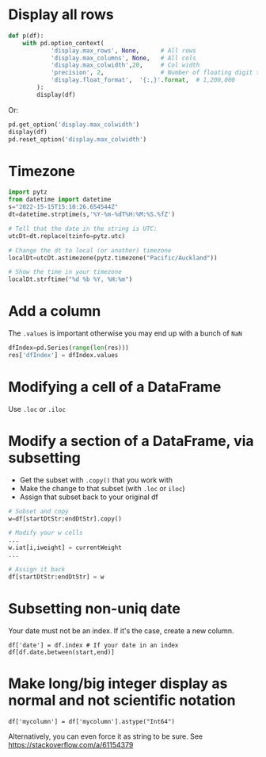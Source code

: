 # Display all rows
```python
def p(df):
    with pd.option_context(
            'display.max_rows', None,      # All rows
            'display.max_columns', None,   # All cols
            'display.max_colwidth',20,     # Col width
            'precision', 2,                # Number of floating digit to display
            'display.float_format',  '{:,}'.format,  # 1,200,000
        ):
        display(df)
```

Or:
```python
pd.get_option('display.max_colwidth')
display(df)
pd.reset_option('display.max_colwidth')
```

# Timezone
```python
import pytz
from datetime import datetime 
s="2022-15-15T15:10:26.654544Z"
dt=datetime.strptime(s,'%Y-%m-%dT%H:%M:%S.%fZ')

# Tell that the date in the string is UTC:
utcDt=dt.replace(tzinfo=pytz.utc)

# Change the dt to local (or another) timezone
localDt=utcDt.astimezone(pytz.timezone("Pacific/Auckland"))

# Show the time in your timezone
localDt.strftime("%d %b %Y, %H:%m")

```


# Add a column
The `.values` is important otherwise you may end up with a bunch of `NaN`
```python
dfIndex=pd.Series(range(len(res)))
res['dfIndex'] = dfIndex.values  
```

# Modifying a cell of a DataFrame
Use `.loc` or `.iloc`

# Modify a section of a DataFrame, via subsetting
* Get the subset with `.copy()` that you work with
* Make the change to that subset (with `.loc` or `iloc`)
* Assign that subset back to your original df 

```python
# Subset and copy
w=df[startDtStr:endDtStr].copy()

# Modify your w cells
...
w.iat[i,iweight] = currentWeight
...

# Assign it back
df[startDtStr:endDtStr] = w

```

# Subsetting non-uniq date
Your date must not be an index. If it's the case, create a new column.
```
df['date'] = df.index # If your date in an index
df[df.date.between(start,end)]
```

# Make long/big integer display as normal and not scientific notation
```
df['mycolumn'] = df['mycolumn'].astype("Int64")
```
Alternatively, you can even force it as string to be sure. See https://stackoverflow.com/a/61154379
